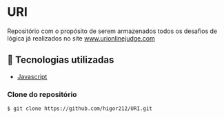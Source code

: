 # URI

Repositório com o propósito de serem armazenados todos os desafios de lógica já realizados no site www.urionlinejudge.com

## 🚀 Tecnologias utilizadas
- [Javascript](https://developer.mozilla.org/pt-BR/docs/Web/JavaScript)

### Clone do repositório
```
$ git clone https://github.com/higor212/URI.git
```
